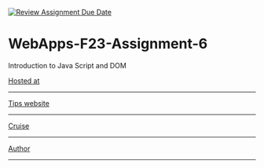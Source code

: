[![Review Assignment Due Date](https://classroom.github.com/assets/deadline-readme-button-24ddc0f5d75046c5622901739e7c5dd533143b0c8e959d652212380cedb1ea36.svg)](https://classroom.github.com/a/b9NC0g7h)
# WebApps-F23-Assignment-6
Introduction to Java Script and DOM

[Hosted at](https://github.com/44-563-WebApps-F23/44563-webapps-f23-assignment6-dearbishal)

---

[Tips website](tips.html)

---

[Cruise](cruise.html)

---

[Author](author.html)

---

